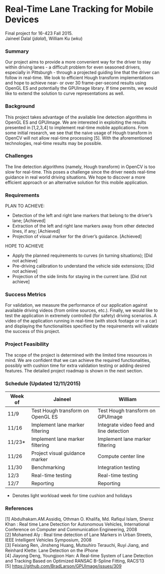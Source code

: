 # Real-Time Lane Tracking for Mobile Devices
Final project for 16-423 Fall 2015. <br>
Jaineel Dalal (*jdalal*), William Ku (*wku*)

### Summary
Our project aims to provide a more convenient way for the driver to stay within driving lanes - a difficult problem for even seasoned drivers, especially in Pittsburgh - through a projected guiding line that the driver can follow in real-time. We look to efficient Hough transform implementations and hope to achieve near- or over 30 frame-per-second results using OpenGL ES and potentially the GPUImage library. If time permits, we would like to extend the solution to curve representations as well.

### Background
This project takes advantage of the available line detection algorithms in OpenGL ES and GPUImage. We are interested in exploiting the results presented in [1,2,3,4] to implement real-time mobile applications. From some initial research, we see that the naive usage of Hough transform in OpenCV will not allow real-time processing [5]. With the aforementioned technologies, real-time results may be possible.

### Challenges
The line detection algorithms (namely, Hough transform) in OpenCV is too slow for real-time. This poses a challenge since the driver needs real-time guidance in real world driving situations. We hope to discover a more efficient approach or an alternative solution for this mobile application.

### Requirements
PLAN TO ACHIEVE:
- Detection of the left and right lane markers that belong to the driver’s lane; [Achieved]
- Extraction of the left and right lane markers away from other detected lines, if any;  [Achieved]
- Projection of visual marker for the driver’s guidance.  [Achieved]

HOPE TO ACHIEVE
- Apply the planned requirements to curves (in turning situations); [Did not achieve]
- Pre-driving calibration to understand the vehicle side extensions; [Did not achieve]
- Projection of the side limits for staying in the current lane. [Did not achieve]

### Success Metrics
For validation, we measure the performance of our application against available driving videos (from online sources, etc.). Finally, we would like to test the application in extremely controlled (for safety) driving scenarios. A video of the application running in real-time (with stock footage or in a car) and displaying the functionalities specified by the requirements will validate the success of this project.

### Project Feasibility
The scope of the project is determined with the limited time resources in mind. We are confident that we can achieve the required functionalities, possibly with cushion time for extra validation testing or adding desired features. The detailed project roadmap is shown in the next section.

### Schedule (Updated 12/11/2015)
| Week of | Jaineel | William |
|---------|---------|---------|
| 11/9 | Test Hough transform on OpenGL ES | Test Hough transform on GPUImage | [On-time]
| 11/16 | Implement lane marker filtering | Integrate video feed and line detection | [Behind]
| 11/23* | Implement lane marker filtering | Implement lane marker filtering | [Behind]
| 11/26 | Project visual guidance marker | Compute center line | [Behind]
| 11/30 | Benchmarking | Integration testing | [Behind]
| 12/3 | Real-time testing | Real-time testing | [On-time]
| 12/7 | Reporting | Reporting | [On-time]
* Denotes light workload week for time cushion and holidays

### References
[1] Abdulhakam.AM.Assidiq, Othman O. Khalifa, Md. Rafiqul Islam, Sheroz Khan : Real time Lane Detection for Autonomous Vehicles, International Conference on Computer and Communication Engineering, 2008 <br>
[2] Mohamed Aly : Real time detection of Lane Markers in Urban Streets, IEEE Intelligent Vehicles Symposium, 2008 <br>
[3] Feixiang Ren, Jinsheng Huang, Mutsuhiro Terauchi, Ruyi Jiang, and Reinhard Klette: Lane Detection on the iPhone <br>
[4] Jiayong Deng, Youngjoon Han: A Real-time System of Lane Detection and Tracking Based on Optimized RANSAC B-Spline Fitting, RACS’13 <br>
[5] https://github.com/BradLarson/GPUImage/issues/309

